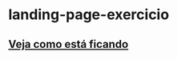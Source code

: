 # landing-page-exercicio

## [Veja como está ficando](https://gracibrea.github.io/landing-page-exercicio/index.html)
 
